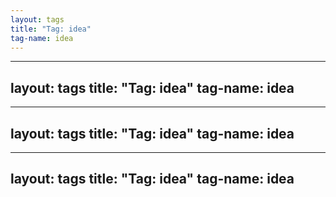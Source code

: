 ```yaml
---
layout: tags
title: "Tag: idea"
tag-name: idea
---
```

---
layout: tags
title: "Tag: idea"
tag-name: idea
---
---
layout: tags
title: "Tag: idea"
tag-name: idea
---
---
layout: tags
title: "Tag: idea"
tag-name: idea
---

